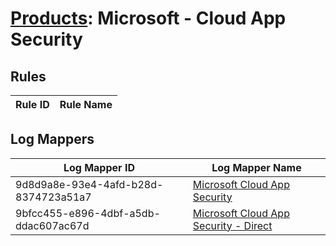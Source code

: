 # [Products](README.md): Microsoft - Cloud App Security

## Rules

|Rule ID|Rule Name|
|----|----|


## Log Mappers

|Log Mapper ID|Log Mapper Name|
|----|----|
|9d8d9a8e-93e4-4afd-b28d-8374723a51a7|[Microsoft Cloud App Security](../mappings/9d8d9a8e-93e4-4afd-b28d-8374723a51a7.md)|
|9bfcc455-e896-4dbf-a5db-ddac607ac67d|[Microsoft Cloud App Security - Direct](../mappings/9bfcc455-e896-4dbf-a5db-ddac607ac67d.md)|


